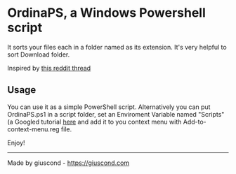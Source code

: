 # OrdinaPS, a Windows Powershell script
It sorts your files each in a folder named as its extension.
It's very helpful to sort Download folder.

Inspired by [this reddit thread](https://www.reddit.com/r/unixporn/comments/tks369/oc_wrote_a_simple_python_script_to_organize_messy/)


## Usage
You can use it as a simple PowerShell script.
Alternatively you can put OrdinaPS.ps1 in a script folder, set an Enviroment Variable named "Scripts" (a Googled tutorial [here](https://turbolab.it/windows-10/guida-windows-10-come-modificare-variabile-sistema-path-aggiungere-cartella-percorso-directory-variabile-ambiente-2560) and add it to you context menu with Add-to-context-menu.reg file. 

Enjoy!

-----
Made by giuscond - https://giuscond.com